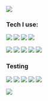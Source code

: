 
[<img src="https://img.shields.io/badge/LinkedIn-0077B5?style=for-the-badge&logo=linkedin&logoColor=white">](https://www.linkedin.com/in/joelmgrant/)


### Tech I use:
<img src="https://img.shields.io/badge/-Ruby%20on%20Rails-CC0000?logo=ruby%20on%20rails&logoColor=white&style=for-the-badge"/> <img src="https://img.shields.io/badge/-Postgresql-4169E1?logo=postgresql&logoColor=white&style=for-the-badge"/> <img src="https://img.shields.io/badge/-CircleCI-8669AE?logo=circleci&logoColor=white&style=for-the-badge"/> <img src="https://img.shields.io/badge/-Java-FF6A00?logo=&style=for-the-badge"/>

<img src="https://img.shields.io/badge/-Sidekiq-FF6A00?logoColor=white&style=for-the-badge"/> <img src="https://img.shields.io/badge/-Redis-DC382D?logo=redis&logoColor=white&style=for-the-badge"/> <img src="https://img.shields.io/badge/-Heroku-430098?logo=heroku&logoColor=white&style=for-the-badge"/> <img src="https://img.shields.io/badge/-Postman-FF6C37?logo=postman&logoColor=white&style=for-the-badge"/> <img src="https://img.shields.io/badge/-Terraform-FF6A00?logo=&style=for-the-badge"/>

### Testing
<img src="https://img.shields.io/badge/-RSpec-CC0000?&style=for-the-badge"/> <img src="https://img.shields.io/badge/-JUnit-CC0000?&style=for-the-badge"/> <img src="https://img.shields.io/badge/-SpringBootTest-CC0000?&style=for-the-badge"/> <img src="https://img.shields.io/badge/-Capybara-CC0000?&style=for-the-badge"/> <img src="https://img.shields.io/badge/-Factorybot-CC0000?&style=for-the-badge"/> 

<img src="https://github-readme-stats.vercel.app/api/top-langs?username=joel-grant&layout=compact&theme=tokyonight"/>


<!-- [![My GitHub Stats](https://github-readme-stats.vercel.app/api/?username=joel-grant&count_private=true&theme=tokyonight&showicons=true)]() -->


